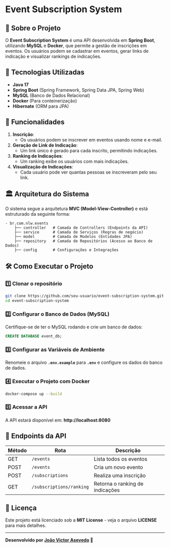 # Event Subscription System

## 📌 Sobre o Projeto
O **Event Subscription System** é uma API desenvolvida em **Spring Boot**, utilizando **MySQL** e **Docker**, que permite a gestão de inscrições em eventos. Os usuários podem se cadastrar em eventos, gerar links de indicação e visualizar rankings de indicações.

## 🚀 Tecnologias Utilizadas
- **Java 17**
- **Spring Boot** (Spring Framework, Spring Data JPA, Spring Web)
- **MySQL** (Banco de Dados Relacional)
- **Docker** (Para conteinerização)
- **Hibernate** (ORM para JPA)

## 🎯 Funcionalidades
1. **Inscrição**:
   - Os usuários podem se inscrever em eventos usando nome e e-mail.
2. **Geração de Link de Indicação**:
   - Um link único é gerado para cada inscrito, permitindo indicações.
3. **Ranking de Indicações**:
   - Um ranking exibe os usuários com mais indicações.
4. **Visualização de Indicações**:
   - Cada usuário pode ver quantas pessoas se inscreveram pelo seu link.

## 🏛 Arquitetura do Sistema
O sistema segue a arquitetura **MVC (Model-View-Controller)** e está estruturado da seguinte forma:

```
- br.com.nlw.events
    ├── controller   # Camada de Controllers (Endpoints da API)
    ├── service      # Camada de Serviços (Regras de negócio)
    ├── model        # Camada de Modelos (Entidades JPA)
    ├── repository   # Camada de Repositórios (Acesso ao Banco de Dados)
    ├── config       # Configurações e Integrações
```

## 🛠 Como Executar o Projeto
### 1️⃣ Clonar o repositório
```bash
git clone https://github.com/seu-usuario/event-subscription-system.git
cd event-subscription-system
```

### 2️⃣ Configurar o Banco de Dados (MySQL)
Certifique-se de ter o MySQL rodando e crie um banco de dados:
```sql
CREATE DATABASE event_db;
```

### 3️⃣ Configurar as Variáveis de Ambiente
Renomeie o arquivo **`.env.example`** para **`.env`** e configure os dados do banco de dados.

### 4️⃣ Executar o Projeto com Docker
```bash
docker-compose up --build
```

### 5️⃣ Acessar a API
A API estará disponível em: **http://localhost:8080**

## 📌 Endpoints da API
| Método | Rota                      | Descrição                      |
|---------|--------------------------|--------------------------------|
| GET     | `/events`                 | Lista todos os eventos        |
| POST    | `/events`                 | Cria um novo evento           |
| POST    | `/subscriptions`          | Realiza uma inscrição         |
| GET     | `/subscriptions/ranking`  | Retorna o ranking de indicações |

## 📜 Licença
Este projeto está licenciado sob a **MIT License** - veja o arquivo **LICENSE** para mais detalhes.

---
**Desenvolvido por [João Victor Asevedo](https://github.com/iamjvictor) 🚀**

